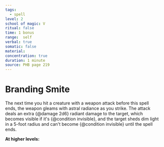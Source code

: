 ```yaml
---
tags:
  - spell
level: 2
school of magic: V
ritual: false
time: 1 bonus
range:  self
verbal: true
somatic: false
material: 
concentration: true
duration: 1 minute
source: PHB page 219
---
```

# Branding Smite
The next time you hit a creature with a weapon attack before this spell ends, the weapon gleams with astral radiance as you strike. The attack deals an extra {@damage 2d6} radiant damage to the target, which becomes visible if it's {@condition invisible}, and the target sheds dim light in a 5-foot radius and can't become {@condition invisible} until the spell ends.

**At higher levels:** 